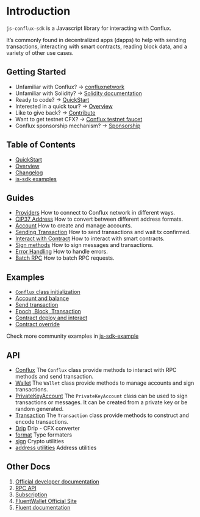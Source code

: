 # Introduction

`js-conflux-sdk` is a Javascript library for interacting with Conflux.

It’s commonly found in decentralized apps (dapps) to help with sending transactions, interacting with smart contracts, reading block data, and a variety of other use cases.

## Getting Started

* Unfamiliar with Conflux? → [confluxnetwork](http://confluxnetwork.org)
* Unfamiliar with Solidity? → [Solidity documentation](https://soliditylang.org/)
* Ready to code? → [QuickStart](quick_start.md)
* Interested in a quick tour? → [Overview](overview.md)
* Like to give back? → [Contribute](https://github.com/conflux-chain/js-conflux-sdk)
* Want to get testnet CFX? → [Conflux testnet faucet](http://faucet.confluxnetwork.org/)
* Conflux sponsorship mechanism? → [Sponsorship](https://doc.confluxnetwork.org/docs/core/core-space-basics/sponsor-mechanism)

## Table of Contents

* [QuickStart](quick_start.md)
* [Overview](overview.md)
* [Changelog](../change_log.md)
* [js-sdk examples](https://github.com/conflux-fans/js-sdk-example)

## Guides

* [Providers](providers.md) How to connect to Conflux network in different ways.
* [CIP37 Address](conflux_checksum_address.md) How to convert between different address formats.
* [Account](account.md) How to create and manage accounts.
* [Sending Transaction](how_to_send_tx.md) How to send transactions and wait tx confirmed.
* [Interact with Contract](interact_with_contract.md) How to interact with smart contracts.
* [Sign methods](sign_methods.md) How to sign messages and transactions.
* [Error Handling](error_handling.md) How to handle errors.
* [Batch RPC](batch_rpc.md) How to batch RPC requests.

## Examples

* [`Conflux` class initialization](https://github.com/Conflux-Chain/js-conflux-sdk/blob/v2/example/0_create_conflux.js)
* [Account and balance](https://github.com/Conflux-Chain/js-conflux-sdk/blob/v2/example/1_account_and_balance.js)
* [Send transaction](https://github.com/Conflux-Chain/js-conflux-sdk/blob/v2/example/2_send_transaction.js)
* [Epoch, Block, Transaction](https://github.com/Conflux-Chain/js-conflux-sdk/blob/v2/example/3_epoch_block_transaction.js)
* [Contract deploy and interact](https://github.com/Conflux-Chain/js-conflux-sdk/blob/v2/example/4_contract_deploy_and_call.js)
* [Contract override](https://github.com/Conflux-Chain/js-conflux-sdk/blob/v2/example/5_contract_override.js)

Check more community examples in [js-sdk-example](https://github.com/conflux-fans/js-sdk-example)

## API

* [Conflux](./api/Conflux.md) The `Conflux` class provide methods to interact with RPC methods and send transaction.
* [Wallet](./api/wallet/Wallet.md) The `Wallet` class provide methods to manage accounts and sign transactions.
* [PrivateKeyAccount](./api/wallet/PrivateKeyAccount.md) The `PrivateKeyAccount` class can be used to sign transactions or messages. It can be created from a private key or be random generated.
* [Transaction](./api/Transaction.md) The `Transaction` class provide methods to construct and encode transactions.
* [Drip](./api/Drip.md) Drip - CFX converter
* [format](./api/util/format.md) Type formaters
* [sign](./api/util/sign.md) Crypto utilities
* [address utilities](./api/util/address.md) Address utilities

## Other Docs

1. [Official developer documentation](https://doc.confluxnetwork.org/)
2. [RPC API](https://doc.confluxnetwork.org/docs/core/build/json-rpc/)
3. [Subscription](https://doc.confluxnetwork.org/docs/core/build/json-rpc/pubsub)
4. [FluentWallet Official Site](https://fluentwallet.com/)
5. [Fluent documentation](https://fluent-wallet.zendesk.com/hc/en-001)
